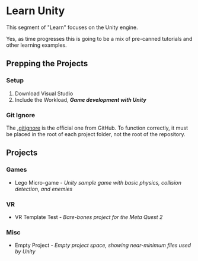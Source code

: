 # Learn Unity

This segment of "Learn" focuses on the Unity engine.

Yes, as time progresses this is going to be a mix of pre-canned tutorials and other learning examples.

## Prepping the Projects

### Setup

1. Download Visual Studio
2. Include the Workload, _**Game development with Unity**_

### Git Ignore

The [.gitignore](https://github.com/github/gitignore/blob/main/Unity.gitignore) is the official one from GitHub. To function correctly, it must be placed in the root of each project folder, not the root of the repository.

## Projects

### Games

* Lego Micro-game - _Unity sample game with basic physics, collision detection, and enemies_

### VR

* VR Template Test - _Bare-bones project for the Meta Quest 2_

### Misc

* Empty Project - _Empty project space, showing near-minimum files used by Unity_

